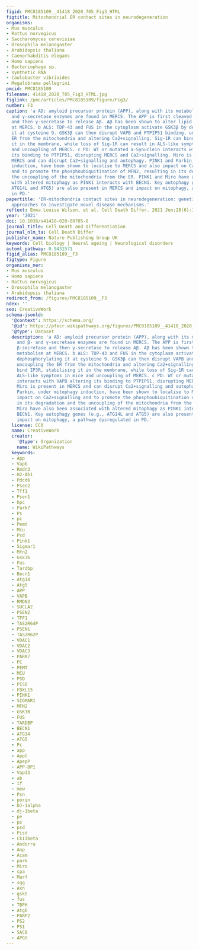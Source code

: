 ```yaml
---
figid: PMC8185109__41418_2020_705_Fig3_HTML
figtitle: Mitochondrial ER contact sites in neurodegeneration
organisms:
- Mus musculus
- Rattus norvegicus
- Saccharomyces cerevisiae
- Drosophila melanogaster
- Arabidopsis thaliana
- Caenorhabditis elegans
- Homo sapiens
- Bacteriophage sp.
- synthetic RNA
- Caulobacter vibrioides
- Megalobrama pellegrini
pmcid: PMC8185109
filename: 41418_2020_705_Fig3_HTML.jpg
figlink: /pmc/articles/PMC8185109/figure/Fig3/
number: F3
caption: 'a AD: amyloid precursor protein (APP), along with its metabolites, and β-
  and γ-secretase enzymes are found in MERCS. The APP is first cleaved by β-secretase
  and then γ-secretase to release Aβ. Aβ has been shown to alter lipid metabolism
  at MERCS. b ALS: TDP-43 and FUS in the cytoplasm activate GSK3β by dephosphorylating
  it at cysteine 9. GSK3β can then disrupt VAPB and PTPIP51 binding, uncoupling the
  ER from the mitochondria and altering Ca2+signalling. Sig-1R can bind IP3R, stabilising
  it in the membrane, while loss of Sig-1R can result in ALS-like symptoms in mice
  and uncoupling of MERCS. c PD: WT or mutated α-Synuclein interacts with VAPB altering
  its binding to PTPIP51, disrupting MERCS and Ca2+signalling. Miro is present in
  MERCS and can disrupt Ca2+signalling and autophagy. PINK1 and Parkin, under mitophagy
  induction, have been shown to localise to MERCS and also impact on Ca2+signalling
  and to promote the phosphoubiquitination of MFN2, resulting in its degradation and
  the uncoupling of the mitochondria from the ER. PINK1 and Miro have also been associated
  with altered mitophagy as PINK1 interacts with BECN1. Key autophagy genes (e.g.,
  ATG14L and ATG5) are also present in MERCS and impact on mitophagy, a pathway dysregulated
  in PD.'
papertitle: 'ER-mitochondria contact sites in neurodegeneration: genetic screening
  approaches to investigate novel disease mechanisms.'
reftext: Emma Louise Wilson, et al. Cell Death Differ. 2021 Jun;28(6):1804-1821.
year: '2021'
doi: 10.1038/s41418-020-00705-8
journal_title: Cell Death and Differentiation
journal_nlm_ta: Cell Death Differ
publisher_name: Nature Publishing Group UK
keywords: Cell biology | Neural ageing | Neurological disorders
automl_pathway: 0.9431571
figid_alias: PMC8185109__F3
figtype: Figure
organisms_ner:
- Mus musculus
- Homo sapiens
- Rattus norvegicus
- Drosophila melanogaster
- Arabidopsis thaliana
redirect_from: /figures/PMC8185109__F3
ndex: ''
seo: CreativeWork
schema-jsonld:
  '@context': https://schema.org/
  '@id': https://pfocr.wikipathways.org/figures/PMC8185109__41418_2020_705_Fig3_HTML.html
  '@type': Dataset
  description: 'a AD: amyloid precursor protein (APP), along with its metabolites,
    and β- and γ-secretase enzymes are found in MERCS. The APP is first cleaved by
    β-secretase and then γ-secretase to release Aβ. Aβ has been shown to alter lipid
    metabolism at MERCS. b ALS: TDP-43 and FUS in the cytoplasm activate GSK3β by
    dephosphorylating it at cysteine 9. GSK3β can then disrupt VAPB and PTPIP51 binding,
    uncoupling the ER from the mitochondria and altering Ca2+signalling. Sig-1R can
    bind IP3R, stabilising it in the membrane, while loss of Sig-1R can result in
    ALS-like symptoms in mice and uncoupling of MERCS. c PD: WT or mutated α-Synuclein
    interacts with VAPB altering its binding to PTPIP51, disrupting MERCS and Ca2+signalling.
    Miro is present in MERCS and can disrupt Ca2+signalling and autophagy. PINK1 and
    Parkin, under mitophagy induction, have been shown to localise to MERCS and also
    impact on Ca2+signalling and to promote the phosphoubiquitination of MFN2, resulting
    in its degradation and the uncoupling of the mitochondria from the ER. PINK1 and
    Miro have also been associated with altered mitophagy as PINK1 interacts with
    BECN1. Key autophagy genes (e.g., ATG14L and ATG5) are also present in MERCS and
    impact on mitophagy, a pathway dysregulated in PD.'
  license: CC0
  name: CreativeWork
  creator:
    '@type': Organization
    name: WikiPathways
  keywords:
  - App
  - Vapb
  - Rmdn3
  - H2-Ab1
  - Pdcd6
  - Psen2
  - Tff1
  - Psen1
  - hpc
  - Park7
  - Ps
  - pc
  - Pemt
  - Mcu
  - Psd
  - Pink1
  - Sigmar1
  - Mfn2
  - Gsk3b
  - Fus
  - Tardbp
  - Becn1
  - Atg14
  - Atg5
  - APP
  - VAPB
  - RMDN3
  - SUCLA2
  - PSEN2
  - TFF1
  - TAS2R64P
  - PSEN1
  - TAS2R62P
  - VDAC1
  - VDAC2
  - VDAC3
  - PARK7
  - PC
  - PEMT
  - MCU
  - PSD
  - PISD
  - FBXL15
  - PINK1
  - SIGMAR1
  - MFN2
  - GSK3B
  - FUS
  - TARDBP
  - BECN1
  - ATG14
  - ATG5
  - Pc
  - app
  - Appl
  - ApepP
  - APP-BP1
  - Vap33
  - ab
  - if
  - mew
  - Psn
  - porin
  - DJ-1alpha
  - dj-1beta
  - pe
  - ps
  - psd
  - Pisd
  - CkIIbeta
  - Andorra
  - Anp
  - Acam
  - park
  - Miro
  - cpa
  - Marf
  - sgg
  - Axn
  - gskt
  - fus
  - TBPH
  - Atg6
  - PARP2
  - PS2
  - PS1
  - SAC8
  - APG5
---
```

